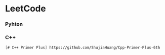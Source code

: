 # LeetCode
### Pyhton
### C++
	[# C++ Primer Plus] https://github.com/ShujiaHuang/Cpp-Primer-Plus-6th
